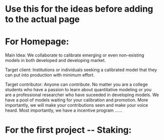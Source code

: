 # Use this for the ideas before adding to the actual page

# For Homepage: 

Main Idea: We collaborate to calibrate emerging or even non-existing models in both developed and developing market. 

Target client: Institutions or individuals seeking a calibrated model that they can put into production with minimum effort.

Target contributor: Anyone can contribute. No matter you are a college students who have a passion to learn about quantitative modeling or you are a professional researcher who have suceeded in developing models. We have a pool of models waiting for your calibration and promotion. More importantly, we will make your contributions seen and make your voice heard. Most importantly, we have a incentive program ......

# For the first project -- Staking: 
